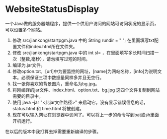 # WebsiteStatusDisplay
一个Java做的服务器端程序，提供一个供用户访问的网站可访问状况的显示页，可以设置多个网站。

1. 修改 src/jiankong/startpgm.java 中的 String rundir = " "; 在里面填写txt配置文件和index.html所在文件夹。
2. 修改 src/jiankong/startpgm.java 中的 int sl= ，在里面填写多长时间扫描一次（整数,毫秒），请勿填写过短的时间。
3. 编译为.jar文件。
4. 修改option.txt，[url]中为要监控的网址，[name]为网站名称，[info]为说明文本。必须保证三项中数据量同样多并且无空行。
5. 找一张你喜欢的背景图片，重命名为bg.jpg。
6. 将刚编译的jar文件、index.html、option.txt、bg.jpg 这四个文件复制到网站需要的目录中。
7. 使用 java -jar "<此jar文件路径>" 来启动它。没有显示错误信息的话，status.html 和 time.html 将被创建。
8. 现在可以输入网址在浏览器中访问了。可以将上一步的命令写到bat或sh里面开机运行。

在以后的版本中我打算去掉需要重新编译的步骤。
